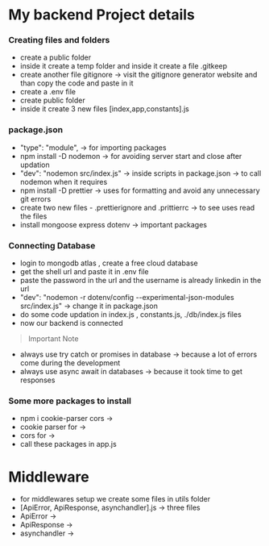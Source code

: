# My backend Project details

### Creating files and folders

- create a public folder
- inside it create a temp folder and inside it create a file .gitkeep
- create another file gitignore -> visit the gitignore generator website and than copy the code and paste in it 
- create a .env file
- create public folder 
- inside it create 3 new files [index,app,constants].js

### package.json

- "type": "module", -> for importing packages
- npm install -D nodemon -> for avoiding server start and close after updation
- "dev": "nodemon src/index.js" -> inside scripts in package.json -> to call nodemon when it requires
- npm install -D prettier -> uses for formatting and avoid any unnecessary git errors
- create two new files - .prettierignore and .prittierrc -> to see uses read the files
- install mongoose express dotenv -> important packages

### Connecting Database

- login to mongodb atlas , create a free cloud database
- get the shell url and paste it in .env file 
- paste the password in the url and the username is already linkedin in the url
- "dev": "nodemon -r dotenv/config --experimental-json-modules src/index.js" -> change it in package.json
- do some code updation in index.js , constants.js, ./db/index.js files
- now our backend is connected 

> Important Note

- always use try catch or promises in database -> because a lot of errors come during the development
- always use async await in databases -> because it took time to get responses 


### Some more packages to install

- npm i cookie-parser cors ->
- cookie parser for ->
- cors for ->
- call these packages in app.js

# Middleware
- for middlewares setup we create some files in utils folder
- [ApiError, ApiResponse, asynchandler].js -> three files
- ApiError -> 
- ApiResponse -> 
- asynchandler -> 